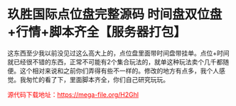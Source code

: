 # 玖胜国际点位盘完整源码 时间盘双位盘+行情+脚本齐全【服务器打包】

这东西至少我以前没见过这么高大上的，点位盘里面带时间盘带挂单。点位+时间就已经很不错的东西，正常不可能有2个集合玩法的，就单这种玩法卖个几千都随便。这个相对来说和之前你们弄得有些不一样的。修改的地方有点多，我个人感觉。我匆忙的看了下，里面脚本齐全，你们自己研究玩玩。




<p style="color: red;">源代码下载地址：<a href="https://mega-file.org/H2Ghl" style="color: red;">https://mega-file.org/H2Ghl</a></p>